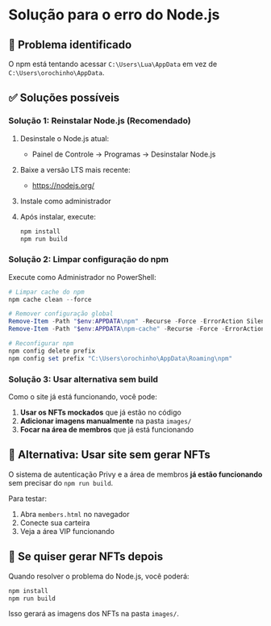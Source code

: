 # Solução para o erro do Node.js

## 🔴 Problema identificado

O npm está tentando acessar `C:\Users\Lua\AppData` em vez de `C:\Users\orochinho\AppData`.

## ✅ Soluções possíveis

### Solução 1: Reinstalar Node.js (Recomendado)

1. Desinstale o Node.js atual:
   - Painel de Controle → Programas → Desinstalar Node.js

2. Baixe a versão LTS mais recente:
   - https://nodejs.org/

3. Instale como administrador

4. Após instalar, execute:
   ```powershell
   npm install
   npm run build
   ```

### Solução 2: Limpar configuração do npm

Execute como Administrador no PowerShell:

```powershell
# Limpar cache do npm
npm cache clean --force

# Remover configuração global
Remove-Item -Path "$env:APPDATA\npm" -Recurse -Force -ErrorAction SilentlyContinue
Remove-Item -Path "$env:APPDATA\npm-cache" -Recurse -Force -ErrorAction SilentlyContinue

# Reconfigurar npm
npm config delete prefix
npm config set prefix "C:\Users\orochinho\AppData\Roaming\npm"
```

### Solução 3: Usar alternativa sem build

Como o site já está funcionando, você pode:

1. **Usar os NFTs mockados** que já estão no código
2. **Adicionar imagens manualmente** na pasta `images/`
3. **Focar na área de membros** que já está funcionando

## 🎯 Alternativa: Usar site sem gerar NFTs

O sistema de autenticação Privy e a área de membros **já estão funcionando** sem precisar do `npm run build`.

Para testar:
1. Abra `members.html` no navegador
2. Conecte sua carteira
3. Veja a área VIP funcionando

## 📝 Se quiser gerar NFTs depois

Quando resolver o problema do Node.js, você poderá:
```powershell
npm install
npm run build
```

Isso gerará as imagens dos NFTs na pasta `images/`.
